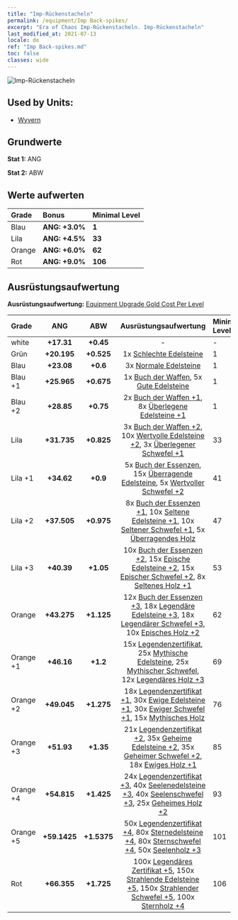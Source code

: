 ```yaml
---
title: "Imp-Rückenstacheln"
permalink: /equipment/Imp Back-spikes/
excerpt: "Era of Chaos Imp-Rückenstacheln. Imp-Rückenstacheln"
last_modified_at: 2021-07-13
locale: de
ref: "Imp Back-spikes.md"
toc: false
classes: wide
---
```


  ![Imp-Rückenstacheln](/images/e/e_8063.png)

## Used by Units:

* [Wyvern](/de/units/Wyvern/) 


## Grundwerte
 **Stat 1:** ANG

 **Stat 2:** ABW

## Werte aufwerten

  |     Grade    |   Bonus | Minimal Level | 
  |:-------------|:--------|:--------------| 
  | Blau | **ANG: +3.0%** | **1** | 
  | Lila | **ANG: +4.5%** | **33** | 
  | Orange | **ANG: +6.0%** | **62** | 
  | Rot | **ANG: +9.0%** | **106** | 


## Ausrüstungsaufwertung
 **Ausrüstungsaufwertung:** [Equipment Upgrade Gold Cost Per Level](/equipment/EquipmentUpgradeCostPerLevel/) 

  |          Grade      | ANG | ABW | Ausrüstungsaufwertung | Minimal Level |
  |:--------------------|:---------:|:---------:|:----------------:|:--------------|
  | white | **+17.31** | **+0.45** | - | - |
  | Grün | **+20.195** | **+0.525** | 1x [Schlechte Edelsteine](/ItemsDE/mat_4/) | 1 |
  | Blau | **+23.08** | **+0.6** | 3x [Normale Edelsteine](/ItemsDE/mat_10/) | 1 |
  | Blau +1 | **+25.965** | **+0.675** | 1x [Buch der Waffen](/ItemsDE/mat_18/), 5x [Gute Edelsteine](/ItemsDE/mat_16/) | 1 |
  | Blau +2 | **+28.85** | **+0.75** | 2x [Buch der Waffen +1](/ItemsDE/mat_25/), 8x [Überlegene Edelsteine +1](/ItemsDE/mat_23/) | 1 |
  | Lila | **+31.735** | **+0.825** | 3x [Buch der Waffen +2](/ItemsDE/mat_32/), 10x [Wertvolle Edelsteine +2](/ItemsDE/mat_30/), 3x [Überlegener Schwefel +1](/ItemsDE/mat_22/) | 33 |
  | Lila +1 | **+34.62** | **+0.9** | 5x [Buch der Essenzen](/ItemsDE/mat_39/), 15x [Überragende Edelsteine](/ItemsDE/mat_37/), 5x [Wertvoller Schwefel +2](/ItemsDE/mat_29/) | 41 |
  | Lila +2 | **+37.505** | **+0.975** | 8x [Buch der Essenzen +1](/ItemsDE/mat_46/), 10x [Seltene Edelsteine +1](/ItemsDE/mat_44/), 10x [Seltener Schwefel +1](/ItemsDE/mat_43/), 5x [Überragendes Holz](/ItemsDE/mat_34/) | 47 |
  | Lila +3 | **+40.39** | **+1.05** | 10x [Buch der Essenzen +2](/ItemsDE/mat_53/), 15x [Epische Edelsteine +2](/ItemsDE/mat_51/), 15x [Epischer Schwefel +2](/ItemsDE/mat_50/), 8x [Seltenes Holz +1](/ItemsDE/mat_41/) | 53 |
  | Orange | **+43.275** | **+1.125** | 12x [Buch der Essenzen +3](/ItemsDE/mat_60/), 18x [Legendäre Edelsteine +3](/ItemsDE/mat_58/), 18x [Legendärer Schwefel +3](/ItemsDE/mat_57/), 10x [Episches Holz +2](/ItemsDE/mat_48/) | 62 |
  | Orange +1 | **+46.16** | **+1.2** | 15x [Legendenzertifikat](/ItemsDE/mat_67/), 25x [Mythische Edelsteine](/ItemsDE/mat_65/), 25x [Mythischer Schwefel](/ItemsDE/mat_64/), 12x [Legendäres Holz +3](/ItemsDE/mat_55/) | 69 |
  | Orange +2 | **+49.045** | **+1.275** | 18x [Legendenzertifikat +1](/ItemsDE/mat_74/), 30x [Ewige Edelsteine +1](/ItemsDE/mat_72/), 30x [Ewiger Schwefel +1](/ItemsDE/mat_71/), 15x [Mythisches Holz](/ItemsDE/mat_62/) | 76 |
  | Orange +3 | **+51.93** | **+1.35** | 21x [Legendenzertifikat +2](/ItemsDE/mat_81/), 35x [Geheime Edelsteine +2](/ItemsDE/mat_79/), 35x [Geheimer Schwefel +2](/ItemsDE/mat_78/), 18x [Ewiges Holz +1](/ItemsDE/mat_69/) | 85 |
  | Orange +4 | **+54.815** | **+1.425** | 24x [Legendenzertifikat +3](/ItemsDE/mat_88/), 40x [Seelenedelsteine +3](/ItemsDE/mat_86/), 40x [Seelenschwefel +3](/ItemsDE/mat_85/), 25x [Geheimes Holz +2](/ItemsDE/mat_76/) | 93 |
  | Orange +5 | **+59.1425** | **+1.5375** | 50x [Legendenzertifikat +4](/ItemsDE/mat_95/), 80x [Sternedelsteine +4](/ItemsDE/mat_93/), 80x [Sternschwefel +4](/ItemsDE/mat_92/), 50x [Seelenholz +3](/ItemsDE/mat_83/) | 101 |
  | Rot | **+66.355** | **+1.725** | 100x [Legendäres Zertifikat +5](/ItemsDE/mat_102/), 150x [Strahlende Edelsteine +5](/ItemsDE/mat_100/), 150x [Strahlender Schwefel +5](/ItemsDE/mat_99/), 100x [Sternholz +4](/ItemsDE/mat_90/) | 106 |

